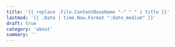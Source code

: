 ```yaml
---
title: '{{ replace .File.ContentBaseName "-" " " | title }}'
lastmod: '{{ .Date | time.Now.Format ":date_medium" }}'
draft: true
category: 'about'
summary: ''
---
```

